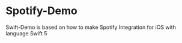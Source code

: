 # Spotify-Demo
Swift-Demo is based on how to make Spotify Integration for iOS with language Swift 5
